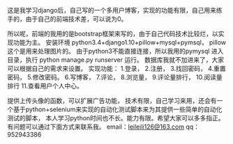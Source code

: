 这是我学习django后，自己写的一个多用户博客，实现的功能有限，自己用来练手的，由于自己的前端技术差，可以说为0。

 所以呢，前端的我用的是bootstrap框架来写的，由于自己代码技术比较烂，以实现功能为主。 
 安装环境 python3.4+django1.10+pillow+mysql+pymsql， pillow这个是用来处理图片的。
 由于python3不能直接连接，所以我用的pymysql 进入目录，执行 python manage.py runserver 运行。
 数据库我就不加进来了，大家可以根据自己的需求来设置。 
 实现功能： 
 1.登录，
 2.注册，
 3.找回密码，
 4.重置密码，
 5.修改密码。
 6.写博客，
 7.评论，
 8.浏览量，
 9.评论量排行，
 10.阅读量排行
 11.查看用户个人中心。
 
 
 
 提供上传头像的函数，可以扩展广告功能， 技术有限，自己学习来用，还会有一个基于python+selenium来实现的自动化测试脚本来为其提供一些简单的自动化测试的脚本，
 本人学习python时间也不长。能力有限。希望大家可以多多指正。有问题可以通过下面方式来联系我。
 email：leileili126@163.com
 qq：952943386
